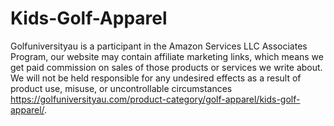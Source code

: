 # Kids-Golf-Apparel
Golfuniversityau is a participant in the Amazon Services LLC Associates Program, our website may contain affiliate marketing links, which means we get paid commission on sales of those products or services we write about. We will not be held responsible for any undesired effects as a result of product use, misuse, or uncontrollable circumstances https://golfuniversityau.com/product-category/golf-apparel/kids-golf-apparel/. 
